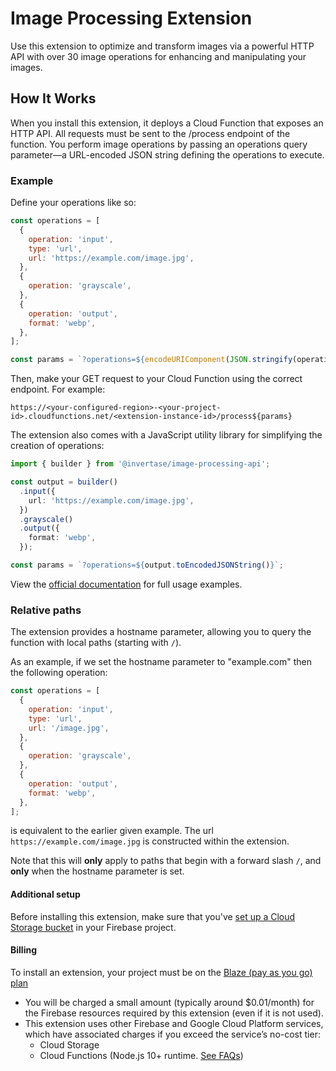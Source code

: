 # Image Processing Extension

Use this extension to optimize and transform images via a powerful HTTP API with over 30 image operations for enhancing and manipulating your images.

## How It Works

When you install this extension, it deploys a Cloud Function that exposes an HTTP API. All requests must be sent to the /process endpoint of the function. You perform image operations by passing an operations query parameter—a URL-encoded JSON string defining the operations to execute.

### Example

Define your operations like so:

```js
const operations = [
  {
    operation: 'input',
    type: 'url',
    url: 'https://example.com/image.jpg',
  },
  {
    operation: 'grayscale',
  },
  {
    operation: 'output',
    format: 'webp',
  },
];

const params = `?operations=${encodeURIComponent(JSON.stringify(operations))}`;
```

Then, make your GET request to your Cloud Function using the correct endpoint. For example:

```
https://<your-configured-region>-<your-project-id>.cloudfunctions.net/<extension-instance-id>/process${params}
```

The extension also comes with a JavaScript utility library for simplifying the creation of operations:

```ts
import { builder } from '@invertase/image-processing-api';

const output = builder()
  .input({
    url: 'https://example.com/image.jpg',
  })
  .grayscale()
  .output({
    format: 'webp',
  });

const params = `?operations=${output.toEncodedJSONString()}`;
```

View the [official documentation](https://extensions.invertase.dev/image-processing-api) for full usage examples.

### Relative paths

The extension provides a hostname parameter, allowing you to query the function with local paths (starting with `/`).

As an example, if we set the hostname parameter to "example.com" then the following operation:

```js
const operations = [
  {
    operation: 'input',
    type: 'url',
    url: '/image.jpg',
  },
  {
    operation: 'grayscale',
  },
  {
    operation: 'output',
    format: 'webp',
  },
];
```

is equivalent to the earlier given example. The url `https://example.com/image.jpg` is constructed within the extension.

Note that this will **only** apply to paths that begin with a forward slash `/`, and **only** when the hostname parameter is set.

#### Additional setup

Before installing this extension, make sure that you've [set up a Cloud Storage bucket](https://firebase.google.com/docs/storage) in your Firebase project.

#### Billing

To install an extension, your project must be on the [Blaze (pay as you go) plan](https://firebase.google.com/pricing)

- You will be charged a small amount (typically around $0.01/month) for the Firebase resources required by this extension (even if it is not used).
- This extension uses other Firebase and Google Cloud Platform services, which have associated charges if you exceed the service’s no-cost tier:
  - Cloud Storage
  - Cloud Functions (Node.js 10+ runtime. [See FAQs](https://firebase.google.com/support/faq#extensions-pricing))
